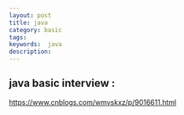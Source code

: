 ```yaml
---
layout: post
title: java
category: basic
tags:  
keywords:  java
description:
---
```


## java basic interview :
https://www.cnblogs.com/wmyskxz/p/9016611.html
